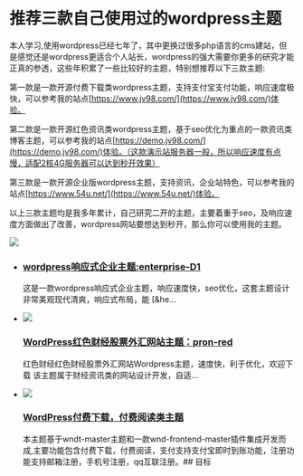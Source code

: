 # 推荐三款自己使用过的wordpress主题

本人学习,使用wordpress已经七年了，其中更换过很多php语言的cms建站，但是感觉还是wordpress更适合个人站长，wordpress的强大需要你更多的研究才能正真的参透，这些年积累了一些比较好的主题，特别想推荐以下三款主题:

第一款是一款开源付费下载类wordpress主题，支持支付宝支付功能，响应速度极快，可以参考我的站点[https://www.jv98.com/](https://www.jv98.com/)体验。

第二款是一款开源红色资讯类wordpress主题，基于seo优化为重点的一款资讯类博客主题，可以参考我的站点[https://demo.jv98.com/](https://demo.jv98.com/)体验。（这款演示站服务器一般，所以响应速度有点慢，适配2核4G服务器可以达到秒开效果）

第三款是一款开源企业版wordpress主题，支持资讯，企业站特色，可以参考我的站点[https://www.54u.net/](https://www.54u.net/)体验。

以上三款主题均是我多年累计，自己研究二开的主题，主要着重于seo，及响应速度方面做出了改善，wordpress网站要想达到秒开，那么你可以使用我的主题。

![](https://www.jv98.com/wp-content/uploads/2020/10/dedemo121245.png)

*   ### [wordpress响应式企业主题:enterprise-D1](https://www.jv98.com/691.html)
    
    这是一款wordpress响应式企业主题，响应速度快，seo优化，这套主题设计非常美观现代清爽，响应式布局，能 \[&he…
    
*   ![](https://www.jv98.com/wp-content/uploads/2020/09/demo-640x360.png)
    
    ### [WordPress红色财经股票外汇网站主题：pron-red](https://www.jv98.com/4.html)
    
    红色财经红色财经股票外汇网站Wordpress主题，速度快，利于优化，欢迎下载 该主题属于财经资讯类的网站设计开发，自适…
    

*   ![](https://www.jv98.com/wp-content/uploads/2020/09/deniidi555.png)
    
    ### [WordPress付费下载，付费阅读类主题](https://www.jv98.com/245.html)
    
    本主题基于wndt-master主题和一款wnd-frontend-master插件集成开发而成,主要功能包含付费下载，付费阅读，支付支持支付宝即时到账功能，注册功能支持邮箱注册，手机号注册，qq互联注册。## 目标


